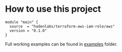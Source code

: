 # How to use this project

```hcl
module "main" {
  source  = "hadenlabs/terraform-aws-iam-role/aws"
  version = "0.1.0"
}
```

Full working examples can be found in [examples](./examples) folder.
